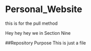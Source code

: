 # Personal_Website

this is for the pull method

Hey hey hey we in Section Nine

##Repository Purpose
This is just a file
